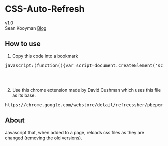CSS-Auto-Refresh
========================

v1.0<br />
Sean Kooyman [Blog](http://teachthe.net)<br />

How to use
-----------------
1) Copy this code into a bookmark
<pre>
javascript:(function(){var script=document.createElement('script');script.setAttribute('src','http://htmlpreview.github.com/?https://github.com/seanybob/css-auto-refresh/master/css-auto-refresh.js');document.getElementsByTagName('head')[0].appendChild(script);})();
</pre>
<br /><br />

2) Use this chrome extension made by David Cushman which uses this file as its base.
<pre>
https://chrome.google.com/webstore/detail/refrecssher/pbepemgakpapkpholnanaeielcnlklnn
</pre>

About
-----------------
Javascript that, when added to a page, reloads css files as they are changed (removing the old versions).
